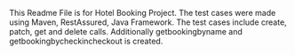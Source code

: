 This Readme File is for Hotel Booking Project.
The test cases were made using Maven, RestAssured, Java Framework.
The test cases include create, patch, get and delete calls.
Additionally getbookingbyname and getbookingbycheckincheckout is created.


 
